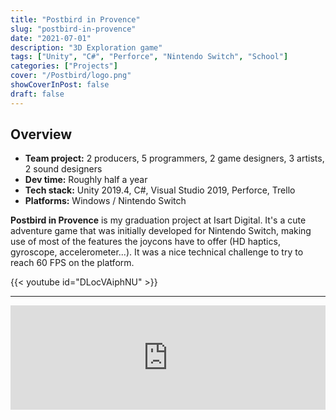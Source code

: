 ```yaml
---
title: "Postbird in Provence"
slug: "postbird-in-provence"
date: "2021-07-01"
description: "3D Exploration game"
tags: ["Unity", "C#", "Perforce", "Nintendo Switch", "School"]
categories: ["Projects"]
cover: "/Postbird/logo.png"
showCoverInPost: false
draft: false
---
```


## Overview
- **Team project:** 2 producers, 5 programmers, 2 game designers, 3 artists, 2 sound designers
- **Dev time:** Roughly half a year
- **Tech stack:** Unity 2019.4, C#, Visual Studio 2019, Perforce, Trello
- **Platforms:** Windows / Nintendo Switch

**Postbird in Provence** is my graduation project at Isart Digital. It's a cute adventure game that was initially developed for Nintendo Switch, making use of most of the features the joycons have to offer (HD haptics, gyroscope, accelerometer...). It was a nice technical challenge to try to reach 60 FPS on the platform.

{{< youtube id="DLocVAiphNU" >}}

---

<div style="display: flex; justify-content: center;">
    <iframe width="552" height="167" frameborder="0" src="https://itch.io/embed/1060024">
        <a href="https://isart-digital.itch.io/postbirdinprovence">
            Postbird in Provence 2021 by ISART DIGITAL
        </a>
    </iframe>
</div>